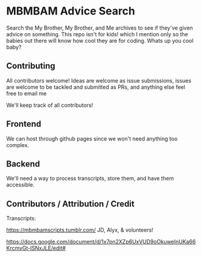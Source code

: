 # MBMBAM Advice Search
Search the My Brother, My Brother, and Me archives to see if they've given advice on something. This repo isn't for kids! which I mention only so the babies out there will know how cool they are for coding. Whats up you cool baby?

## Contributing

All contributors welcome! Ideas are welcome as issue submissions, issues are welcome to be tackled and submitted as PRs, and anything else feel free to email me

We'll keep track of all contributors! 

## Frontend

We can host through github pages since we won't need anything too complex.

## Backend

We'll need a way to process transcripts, store them, and have them accessible.



## Contributors / Attribution / Credit

Transcripts: 

https://mbmbamscripts.tumblr.com/ JD, Alyx, & volunteers!

https://docs.google.com/document/d/1x7pn2XZp6UxVUD9oOkuweInUKa66KrcmvGt-ISNxJLE/edit#




